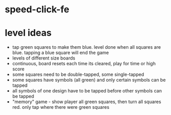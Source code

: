 # speed-click-fe

# level ideas
- tap green squares to make them blue.  level done when all squares are blue. tapping a blue square will end the game
- levels of different size boards
- continuous, board resets each time its cleared, play for time or high score
- some squares need to be double-tapped, some single-tapped
- some squares have symbols (all green) and only certain symbols can be tapped
- all symbols of one design have to be tapped before other symbols can be tapped
- "memory" game - show player all green squares, then turn all squares red.  only tap where there were green squares
